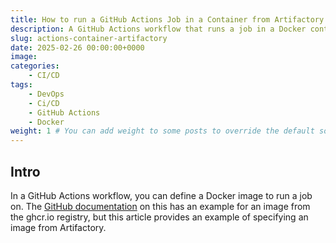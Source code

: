 ```yaml
---
title: How to run a GitHub Actions Job in a Container from Artifactory
description: A GitHub Actions workflow that runs a job in a Docker container from Artifactory.
slug: actions-container-artifactory
date: 2025-02-26 00:00:00+0000
image: 
categories:
    - CI/CD
tags:
    - DevOps
    - Ci/CD
    - GitHub Actions
    - Docker
weight: 1 # You can add weight to some posts to override the default sorting (date descending)
---
```


## Intro

In a GitHub Actions workflow, you can define a Docker image to run a job on.
The [GitHub documentation](https://docs.github.com/en/actions/writing-workflows/choosing-where-your-workflow-runs/running-jobs-in-a-container) on this has an example for an image from the ghcr.io
registry, but this article provides an example of specifying an image from
Artifactory.
